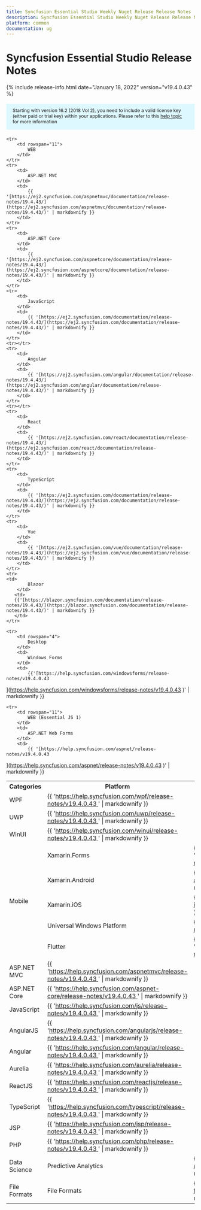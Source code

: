 ```yaml
---
title: Syncfusion Essential Studio Weekly Nuget Release Release Notes  
description: Syncfusion Essential Studio Weekly Nuget Release Release Notes  
platform: common
documentation: ug
---
```


# Syncfusion Essential Studio  Release Notes  

{% include release-info.html date="January 18, 2022"   version="v19.4.0.43" %} 

<style>
#license {
    font-size: .88em!important;
margin-top: 1.5em;     margin-bottom: 1.5em;
    background-color: #def8ff;
    padding: 10px 17px 14px;
}
</style>

<div id="license">
Starting with version 16.2 (2018 Vol 2), you need to include a valid license key (either paid or trial key) within your applications. 
Please refer to this <a href="/common/essential-studio/licensing/license-key">help topic</a> for more information 
</div>


<table>
    <tr>
        <th>Categories</th>
        <th>Platform</th>
        <th>Release Notes</th>
    </tr>
	
    <tr>
        <td rowspan="11">
            WEB 
        </td>
    </tr>
    <tr>
        <td>
            ASP.NET MVC
        </td>
        <td>
            {{ '[https://ej2.syncfusion.com/aspnetmvc/documentation/release-notes/19.4.43/](https://ej2.syncfusion.com/aspnetmvc/documentation/release-notes/19.4.43/)' | markdownify }}
        </td>
    </tr>
    <tr>
        <td>
            ASP.NET Core
        </td>
        <td>
            {{ '[https://ej2.syncfusion.com/aspnetcore/documentation/release-notes/19.4.43/](https://ej2.syncfusion.com/aspnetcore/documentation/release-notes/19.4.43/)' | markdownify }}
        </td>
    </tr>
    <tr>
        <td>
            JavaScript
        </td>
        <td>
            {{ '[https://ej2.syncfusion.com/documentation/release-notes/19.4.43/](https://ej2.syncfusion.com/documentation/release-notes/19.4.43/)' | markdownify }}
        </td>
    </tr>
    <tr></tr>
    <tr>
        <td>
            Angular
        </td>
        <td>
            {{ '[https://ej2.syncfusion.com/angular/documentation/release-notes/19.4.43/](https://ej2.syncfusion.com/angular/documentation/release-notes/19.4.43/)' | markdownify }}
        </td>
    </tr>
    <tr></tr>
    <tr>
        <td>
            React
        </td>
        <td>
            {{ '[https://ej2.syncfusion.com/react/documentation/release-notes/19.4.43/](https://ej2.syncfusion.com/react/documentation/release-notes/19.4.43/)' | markdownify }}
        </td>
    </tr>
    <tr>
        <td>
            TypeScript
        </td>
        <td>
            {{ '[https://ej2.syncfusion.com/documentation/release-notes/19.4.43/](https://ej2.syncfusion.com/documentation/release-notes/19.4.43/)' | markdownify }}
        </td>
    </tr>
    <tr>
        <td>
            Vue
        </td>
        <td>
            {{ '[https://ej2.syncfusion.com/vue/documentation/release-notes/19.4.43/](https://ej2.syncfusion.com/vue/documentation/release-notes/19.4.43/)' | markdownify }}
        </td>
    </tr>
    <tr>
	<td>
            Blazor
        </td>
       <td>
	   {{'[https://blazor.syncfusion.com/documentation/release-notes/19.4.43/](https://blazor.syncfusion.com/documentation/release-notes/19.4.43/)' | markdownify }}
       </td>
	</tr>
	
    <tr>
        <td rowspan="4">
            Desktop
        </td>
        <td>
            Windows Forms
        </td>
        <td>
            {{'[https://help.syncfusion.com/windowsforms/release-notes/v19.4.0.43
](https://help.syncfusion.com/windowsforms/release-notes/v19.4.0.43
)' | markdownify }}
        </td>
    </tr>
    <tr>
        <td>
            WPF
        </td>
        <td>
            {{ '[https://help.syncfusion.com/wpf/release-notes/v19.4.0.43
](https://help.syncfusion.com/wpf/release-notes/v19.4.0.43
)' | markdownify }}
        </td>
    </tr>
    <tr>
        <td>
            UWP
        </td>
        <td>
            {{ '[https://help.syncfusion.com/uwp/release-notes/v19.4.0.43
](https://help.syncfusion.com/uwp/release-notes/v19.4.0.43
)' | markdownify }}
        </td>
    </tr>
	    <tr>
        <td>
            WinUI
        </td>
        <td>
            {{ '[https://help.syncfusion.com/winui/release-notes/v19.4.0.43
](https://help.syncfusion.com/winui/release-notes/v19.4.0.43
)' | markdownify }}
        </td>
    </tr>
    <tr>
        <td rowspan="5">
            Mobile
        </td>
        <td>
            Xamarin.Forms
        </td>
        <td>
            {{ '[https://help.syncfusion.com/xamarin/release-notes/v19.4.0.43
](https://help.syncfusion.com/xamarin/release-notes/v19.4.0.43
)' | markdownify }}
        </td>
    </tr>
    <tr>
        <td>
            Xamarin.Android
        </td>
        <td>
            {{ '[https://help.syncfusion.com/xamarin-android/release-notes/v19.4.0.43
](https://help.syncfusion.com/xamarin-android/release-notes/v19.4.0.43
)' | markdownify }}
        </td>
    </tr>
    <tr>
        <td>
            Xamarin.iOS
        </td>
        <td>
            {{ '[https://help.syncfusion.com/xamarin-ios/release-notes/v19.4.0.43
](https://help.syncfusion.com/xamarin-ios/release-notes/v19.4.0.43
)' | markdownify }}
        </td>
    </tr>
    <tr>
        <td>
            Universal Windows Platform
        </td>
        <td>
            {{ '[https://help.syncfusion.com/uwp/release-notes/v19.4.0.43
](https://help.syncfusion.com/uwp/release-notes/v19.4.0.43
)' | markdownify }}
        </td>
    </tr>
    <tr>
        <td>
            Flutter
        </td>
        <td>
            {{ '[https://help.syncfusion.com/flutter/release-notes/v19.4.0.43
](https://help.syncfusion.com/flutter/release-notes/v19.4.0.43
)' | markdownify }}
        </td>
    </tr>



    <tr>
        <td rowspan="11">
            WEB (Essential JS 1)
        </td>
        <td>
            ASP.NET Web Forms
        </td>
        <td>
            {{ '[https://help.syncfusion.com/aspnet/release-notes/v19.4.0.43
](https://help.syncfusion.com/aspnet/release-notes/v19.4.0.43
)' | markdownify }}
        </td>
    </tr>
    <tr>
        <td>
            ASP.NET MVC
        </td>
        <td>
            {{ '[https://help.syncfusion.com/aspnetmvc/release-notes/v19.4.0.43
](https://help.syncfusion.com/aspnetmvc/release-notes/v19.4.0.43
)' | markdownify }}
        </td>
    </tr>
    <tr>
        <td>
            ASP.NET Core
        </td>
        <td>
            {{ '[https://help.syncfusion.com/aspnet-core/release-notes/v19.4.0.43
](https://help.syncfusion.com/aspnet-core/release-notes/v19.4.0.43
)' | markdownify }}
        </td>
    </tr>
    <tr>
        <td>
            JavaScript
        </td>
        <td>
            {{ '[https://help.syncfusion.com/js/release-notes/v19.4.0.43
](https://help.syncfusion.com/js/release-notes/v19.4.0.43
)' | markdownify }}
        </td>
    </tr>
    <tr>
        <td>
            AngularJS
        </td>
        <td>
            {{ '[https://help.syncfusion.com/angularjs/release-notes/v19.4.0.43
](https://help.syncfusion.com/angularjs/release-notes/v19.4.0.43
)' | markdownify }}
        </td>
    </tr>
    <tr>
        <td>
            Angular
        </td>
        <td>
            {{ '[https://help.syncfusion.com/angular/release-notes/v19.4.0.43
](https://help.syncfusion.com/angular/release-notes/v19.4.0.43
)' | markdownify }}
        </td>
    </tr>
    <tr>
        <td>
            Aurelia
        </td>
        <td>
            {{ '[https://help.syncfusion.com/aurelia/release-notes/v19.4.0.43
](https://help.syncfusion.com/aurelia/release-notes/v19.4.0.43
)' | markdownify }}
        </td>
    </tr>
    <tr>
        <td>
            ReactJS
        </td>
        <td>
            {{ '[https://help.syncfusion.com/reactjs/release-notes/v19.4.0.43
](https://help.syncfusion.com/reactjs/release-notes/v19.4.0.43
)' | markdownify }}
        </td>
    </tr>
    <tr>
        <td>
            TypeScript
        </td>
        <td>
            {{ '[https://help.syncfusion.com/typescript/release-notes/v19.4.0.43
](https://help.syncfusion.com/typescript/release-notes/v19.4.0.43
)' | markdownify }}
        </td>
    </tr>
    <tr>
        <td>
            JSP
        </td>
        <td>
            {{ '[https://help.syncfusion.com/jsp/release-notes/v19.4.0.43
](https://help.syncfusion.com/jsp/release-notes/v19.4.0.43
)' | markdownify }}
        </td>
    </tr>
    <tr>
        <td>
            PHP
        </td>
        <td>
            {{ '[https://help.syncfusion.com/php/release-notes/v19.4.0.43
](https://help.syncfusion.com/php/release-notes/v19.4.0.43
)' | markdownify }}
        </td>
    </tr>
    <tr>
        <td>
            Data Science
        </td>
        <td>
            Predictive Analytics
        </td>
        <td>
            {{ '[https://help.syncfusion.com/predictive-analytics/release-notes/v19.4.0.43
](https://help.syncfusion.com/predictive-analytics/release-notes/v19.4.0.43
)' | markdownify }}
        </td>
    </tr>
    <tr>
        <td>
            File Formats
        </td>
        <td>
            File Formats
        </td>
        <td>
            {{ '[https://help.syncfusion.com/file-formats/release-notes/v19.4.0.43
](https://help.syncfusion.com/file-formats/release-notes/v19.4.0.43
)' | markdownify }}
        </td>
    </tr>
</table>